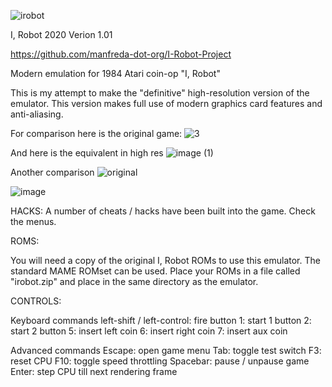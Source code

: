 ![irobot](https://user-images.githubusercontent.com/64547232/82836070-d5a59080-9e93-11ea-99b8-5d6c96c7680a.png)

I, Robot 2020
Verion 1.01

https://github.com/manfreda-dot-org/I-Robot-Project

Modern emulation for 1984 Atari coin-op "I, Robot"

This is my attempt to make the "definitive" high-resolution version of the
emulator.  This version makes full use of modern graphics card features and
anti-aliasing.

For comparison here is the original game:
![3](https://user-images.githubusercontent.com/64547232/82914852-0215e700-9f3e-11ea-8869-3ad3ff732ab4.png)

And here is the equivalent in high res
![image (1)](https://user-images.githubusercontent.com/64547232/82914929-18bc3e00-9f3e-11ea-89c8-36abc6d278e2.png)

Another comparison
![original](https://user-images.githubusercontent.com/64547232/82910905-34711580-9f39-11ea-95c3-d8452f62ce57.png)

![image](https://user-images.githubusercontent.com/64547232/82911580-10620400-9f3a-11ea-8b2f-b85790882d3e.png)


HACKS:
A number of cheats / hacks have been built into the game.  Check the menus.


ROMS:

You will need a copy of the original I, Robot ROMs to use this emulator. The
standard MAME ROMset can be used.  Place your ROMs in a file called
"irobot.zip" and place in the same directory as the emulator.

CONTROLS:

Keyboard commands
left-shift / left-control: fire button
1: start 1 button
2: start 2 button
5: insert left coin
6: insert right coin
7: insert aux coin

Advanced commands
Escape: open game menu
Tab: toggle test switch
F3: reset CPU
F10: toggle speed throttling
Spacebar: pause / unpause game
Enter: step CPU till next rendering frame
